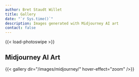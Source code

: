 ```yaml
---
author: Bret Staudt Willet
title: Gallery
date: "`r Sys.time()`"
description: Images generated with Midjourney AI art
contact: false
---
```


{{< load-photoswipe >}}

## Midjourney AI Art

{{< gallery dir="/images/midjourney/" hover-effect="zoom" />}} 

